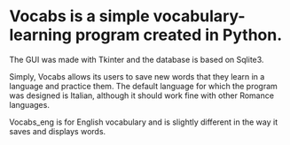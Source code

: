 # Vocabs is a simple vocabulary-learning program created in Python.
 The GUI was made with Tkinter and the database is based on Sqlite3.

 Simply, Vocabs allows its users to save new words that they learn in a language and practice them.
 The default language for which the program was designed is Italian, although it should work fine with other Romance languages.

 Vocabs_eng is for English vocabulary and is slightly different in the way it saves and displays words.
